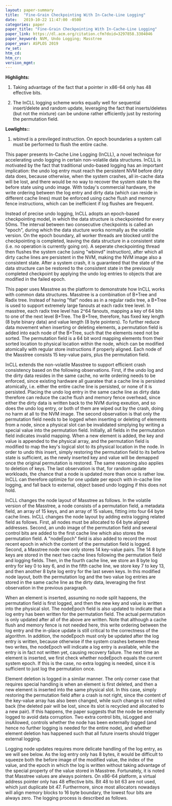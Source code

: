 ```yaml
---
layout: paper-summary
title:  "Fine-Grain Checkpointing With In-Cache-Line Logging"
date:   2019-10-22 11:47:00 -0500
categories: paper
paper_title: "Fine-Grain Checkpointing With In-Cache-Line Logging"
paper_link: https://dl.acm.org/citation.cfm?doid=3297858.3304046
paper_keyword: NVM, Undo Logging; Masstree
paper_year: ASPLOS 2019
rw_set: 
htm_cd: 
htm_cr: 
version_mgmt: 
---
```


**Highlights:**

1. Taking advantage of the fact that a pointer in x86-64 only has 48 effective bits.

2. The InCLL logging scheme works equally well for sequential insert/delete and random update, leveraging 
   the fact that inserts/deletes (but not the mixture) can be undone rather efficiently just by restoring the permutation 
   field.

**Lowlights::**

1. wbinvd is a previleged instruction. On epoch boundaries a system call must be performed to flush the entire cache.

This paper presents In-Cache Line Logging (InCLL), a novel technique for accelerating undo logging in certain non-volatile
data structures. InCLL is motivated by the fact that traditional undo-based logging has an important implication: the 
undo log entry must reach the persistent NVM before dirty data does, because otherwise, when the system crashes, all in-cache
data will be lost, and there would be no way to recover the system state to the before state using undo image. With today's
commercial hardware, the write ordering between the log entry and dirty data (which can reside in different cache lines) 
must be enforced using cache flush and memory fence instructions, which can be inefficient if log flushes are frequent.

Instead of precise undo logging, InCLL adopts an epoch-based checkpointing model, in which the data structure is checkpointed
for every 50ms. The interval between two consecutive checkpoints is called an "epoch", during which the data stucture works
normally as the volatile version. On the epoch boundary, all worker threads are blocked until the checkpointing is completed, 
leaving the data structure in a consistent state (i.e. no operation is currently going on). A seperate checkpointing thread 
then flushes the system cache (using "wbinvd" instruction), after which all dirty cache lines are persistent in the NVM, 
making the NVM image also a consistent state. After a system crash, it is guaranteed that the state of the data structure 
can be restored to the consistent state in the previously completed checkpoint by applying the undo log entries to 
objects that are modified in the failed epoch. 

This paper uses Masstree as the platform to demonstrate how InCLL works with common data structures. Masstree is a combination
of B+Tree and Radix tree. Instead of having "flat" nodes as in a regular radix tree, a B+Tree is used to support extremely
large fanouts at each radix tree level. In masstree, each radix tree level has 2^64 fanouts, mapping a key of 64 bits to 
one of the next level B+Tree. The B+Tree, therefore, has fixed key length (8 byte binary data) and value length (8 byte 
pointers). To further reduce data movement when inserting or deleting elements, a permutation field is added into each node 
of the B+Tree, such that the elements need not be sorted. The permutation field is a 64 bit word mapping elements from their
sorted location to physical location within the node, which can be modified atomically with regular store instructions
if properly aligned. Each node of the Masstree consists 15 key-value pairs, plus the permutation field. 

InCLL extends the non-volatile Masstree to support efficient crash consistency based on the following observations. First, 
if the undo log and the dirty data resides in the same cache, no write ordering needs to be enforced, since existing
hardware all guaratee that a cache line is persisted atomically, i.e. either the entire cache line is persisted, or
none of it is persisted. Placing the undo log entry in the same cache line as dirty data therefore can reduce the 
cache flush and memory fence overhead, since either the dirty data is written back to the NVM during exeution, and so does
the undo log entry, or both of them are wiped out by the crash, doing no harm at all to the NVM image. The second observation
is that only the permutation field needs to be logged when inserting or deleting of elements from a node, since a physical
slot can be invalidated simplying by writing a special value into the permutation field. Initially, all fields in the 
permutation field indicates invalid mapping. When a new element is added, the key and value is appended to the physical
array, and the permutation field is modified to map the key's logical slot to its physical location in the node. In order
to undo this insert, simply restoring the permutation field to its before state is sufficient, as the newly inserted key
and value will be demapped once the original permutation is restored. The same reasoning also applies to deletion of keys.
The last observation is that, for random update workloads, the chance that a node is updated more than once is rather low.
InCLL can therefore optimize for one update per epoch with in-cache line logging, and fall back to external, object based 
undo logging if this does not hold.

InCLL changes the node layout of Masstree as follows. In the volatile version of the Masstree, a node consists of a permutation
field, a metadata field, an array of 15 keys, and an array of 15 values, fitting into four 64 byte cache lines. InCLL changes
the node layout by adding extra logging related field as follows. First, all nodes must be allocated to 64 byte aligned 
addresses. Second, an undo image of the permutation field and several control bits are added to the first cache line which 
also stores the permutation field. A "nodeEpoch" field is also added to record the most recent epoch in which the content 
of the permutation field is logged. Second, a Masstree node now only stores 14 key-value pairs. The 14 8 byte keys are 
stored in the next two cache lines following the permutation field and logging fields. Then, in the fourth cache line, we 
store an 8 byte log entry for key 0 to key 6, and in the fifth cache line, we store key 7 to key 13, and then another 8
byte log entry for the last seven keys. In this modified node layout, both the permutation log and the two value log entries
are stored in the same cache line as the dirty data, leveraging the first observation in the previous paragraph. 

When an element is inserted, assuming no node split happens, the permutation field is first logged, and then the new key 
and value is written into the physical slot. The nodeEpoch field is also updated to indicate that a log entry has been
written for the permutation field. The actual permutation is only updated after all of the above are written. Note that
although a cache flush and memory fence is not needed here, this write ordering between the log entry and the in-place
update is still critical to the correctness of the algorithm. In addition, the nodeEpoch must only be updated after the 
log entry is written, because otherwise if the system crashes between these two writes, the nodeEpoch will indicate a
log entry is available, while the entry is in fact not written yet, causing recovery failure. The next time an element
is inserted, we first check whether nodeEpoch equals the current system epoch. If this is the case, no extra logging 
is needed, since it is sufficient to just log the permutation once.

Element deletion is logged in a similar manner. The only corner case that requires special handling is when an element 
is first deleted, and then a new element is inserted into the same physical slot. In this case, simply restoring the 
permutation field after a crash is not right, since the content of the key-value array has also been changed, while such
change is not rolled back (the deleted pair will be lost, since its slot is recycled and allocated to a new pair). If this
happens, the paper suggests that the node be externally logged to avoid data corruption. Two extra control bits, isLogged
and insAllowed, controls whether the node has been externally logged (and hence no further logging is needed for the entire
node), and whether element deletion has happened such that all future inserts should trigger external logging.

Logging node updates requires more delicate handling of the log entry, as we will see below. As the log entry only
has 8 bytes, it would be difficult to squeeze both the before image of the modified value, the index of the value, and the
epoch in which the log is written without taking advantage of the special property of the value stored in Masstree. Fortunately,
it is noted that Masstree values are always pointers. On x86-64 platform, a virtual address pointer only has 48 effective
bits. Bit 48 to bit 63 are not used, which just duplicate bit 47. Furthermore, since most allocators nowadays will align 
memory blocks to 16 byte boundary, the lowest four bits are always zero. The logging process is described as follows.